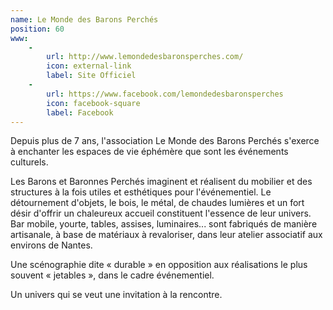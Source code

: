 ```yaml
---
name: Le Monde des Barons Perchés
position: 60
www:
    -
        url: http://www.lemondedesbaronsperches.com/
        icon: external-link
        label: Site Officiel
    -
        url: https://www.facebook.com/lemondedesbaronsperches
        icon: facebook-square
        label: Facebook
---
```

Depuis plus de 7 ans, l'association Le Monde des Barons Perchés s'exerce à enchanter les espaces de vie éphémère que sont les événements culturels.

Les Barons et Baronnes Perchés imaginent et réalisent du mobilier et des structures à la fois utiles et esthétiques pour l'événementiel. Le détournement d'objets, le bois, le métal, de chaudes lumières et un fort désir d'offrir un chaleureux accueil constituent l'essence de leur univers. Bar mobile, yourte, tables, assises, luminaires... sont fabriqués de manière artisanale, à base de matériaux à revaloriser, dans leur atelier associatif aux environs de Nantes.

Une scénographie dite « durable » en opposition aux réalisations le plus souvent « jetables », dans le cadre événementiel.

Un univers qui se veut une invitation à la rencontre.
